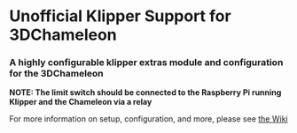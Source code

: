 # Unofficial Klipper Support for 3DChameleon
### A highly configurable klipper extras module and configuration for the 3DChameleon
**NOTE: The limit switch should be connected to the Raspberry Pi running Klipper and the Chameleon via a relay**

For more information on setup, configuration, and more, please see [the Wiki](https://github.com/3DCoded/3dchameleon-klipper/wiki)
